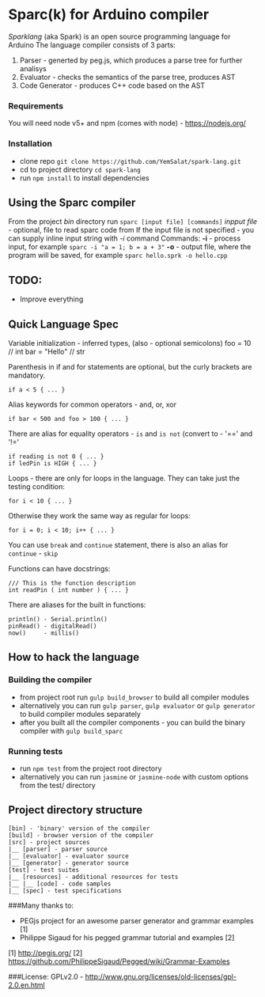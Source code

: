 # Sparc(k) for Arduino compiler

_Sparklang_ (aka Spark) is an open source programming language for Arduino
The language compiler consists of 3 parts:
1) Parser - generted by peg.js, which produces a parse tree for further analisys
2) Evaluator - checks the semantics of the parse tree, produces AST
3) Code Generator - produces C++ code based on the AST

### Requirements
You will need node v5+ and npm (comes with node) - https://nodejs.org/

### Installation
- clone repo `git clone https://github.com/YemSalat/spark-lang.git`
- cd to project directory `cd spark-lang`
- run `npm install` to install dependencies


## Using the Sparc compiler
From the project _bin_ directory run `sparc [input file] [commands]` 
_inpput file_ - optional, file to read sparc code from
If the input file is not specified - you can supply inline input string with _-i_ command
Commands:
__-i__ - process input, for example `sparc -i "a = 1; b = a + 3"`
__-o__ - output file, where the program will be saved, for example `sparc hello.sprk -o hello.cpp`


## TODO:
- Improve everything

## Quick Language Spec
Variable initialization - inferred types, (also - optional semicolons)
    foo = 10 // int
    bar = "Hello" // str


Parenthesis in if and for statements are optional, but the curly brackets are mandatory.

    if a < 5 { ... }


Alias keywords for common operators - and, or, xor

    if bar < 500 and foo > 100 { ... }


There are alias for equality operators - `is` and `is not` (convert to - '==' and '!='

    if reading is not 0 { ... }
    if ledPin is HIGH { ... }


Loops - there are only for loops in the language.
They can take just the testing condition:

    for i < 10 { ... }


Otherwise they work the same way as regular for loops:

    for i = 0; i < 10; i++ { ... }


You can use `break` and `continue` statement,
there is also an alias for `continue` - `skip`


Functions can have docstrings:

    /// This is the function description
    int readPin ( int number ) { ... }


There are aliases for the built in functions:

    println() - Serial.println()
    pinRead() - digitalRead()
    now()     - millis()


## How to hack the language

### Building the compiler
- from project root run `gulp build_browser` to build all compiler modules
- alternatively you can run `gulp parser`, `gulp evaluator` or `gulp generator` to build compiler modules separately
- after you built all the compiler components - you can build the binary compiler with `gulp build_sparc`

### Running tests
- run `npm test` from the project root directory
- alternatively you can run `jasmine` or `jasmine-node` with custom options from the test/ directory 


## Project directory structure
    [bin] - 'binary' version of the compiler
    [build] - browser version of the compiler
    [src] - project sources
    |__ [parser] - parser source
    |__ [evaluator] - evaluator source
    |__ [generator] - generator source
    [test] - test suites
    |__ [resources] - additional resources for tests
    |__ |__ [code] - code samples
    |__ [spec] - test specifications


###Many thanks to:
- PEGjs project for an awesome parser generator and grammar examples [1]
- Philippe Sigaud for his pegged grammar tutorial and examples [2]

[1] http://pegjs.org/
[2] https://github.com/PhilippeSigaud/Pegged/wiki/Grammar-Examples

###License:
GPLv2.0 - http://www.gnu.org/licenses/old-licenses/gpl-2.0.en.html

